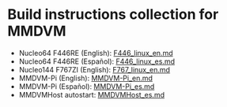 # Build instructions collection for MMDVM

- Nucleo64 F446RE (English): [F446_linux_en.md](F446_linux_en.md)
- Nucleo64 F446RE (Español): [F446_linux_es.md](F446_linux_es.md)
- Nucleo144 F767ZI (English): [F767_linux_en.md](F767_linux_en.md)
- MMDVM-Pi (English): [MMDVM-Pi_en.md](MMDVM-Pi_en.md)
- MMDVM-Pi (Español): [MMDVM-Pi_es.md](MMDVM-Pi_es.md)
- MMDVMHost autostart: [MMDVMHost_es.md](MMDVMHost_es.md)
